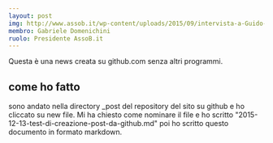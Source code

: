 ```yaml
---
layout: post
img: http://www.assob.it/wp-content/uploads/2015/09/intervista-a-Guido-Baroncini-Turricchia.png
membro: Gabriele Domenichini
ruolo: Presidente AssoB.it
---
```

Questa è una news creata su github.com senza altri programmi.

## come ho fatto

sono andato nella directory _post del repository del sito su github e ho cliccato su new file.
Mi ha chiesto come nominare il file e ho scritto "2015-12-13-test-di-creazione-post-da-github.md" poi ho scritto questo documento in formato markdown.
